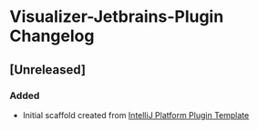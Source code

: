 <!-- Keep a Changelog guide -> https://keepachangelog.com -->

# Visualizer-Jetbrains-Plugin Changelog

## [Unreleased]
### Added
- Initial scaffold created from [IntelliJ Platform Plugin Template](https://github.com/JetBrains/intellij-platform-plugin-template)

